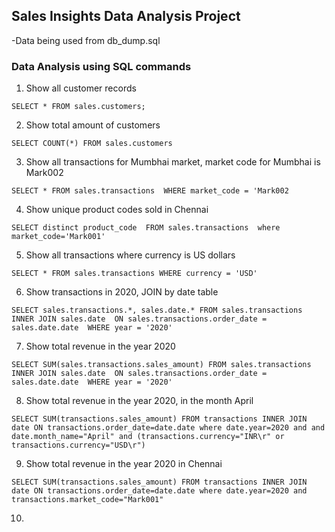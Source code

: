 ## Sales Insights Data Analysis Project 
-Data being used from db_dump.sql 
### Data Analysis using SQL commands 
1. Show all customer records 

`SELECT * FROM sales.customers;`

2. Show total amount of customers

`SELECT COUNT(*) FROM sales.customers`

3. Show all transactions for Mumbhai market, market code for Mumbhai is Mark002

`SELECT * FROM sales.transactions 
WHERE market_code = 'Mark002`

4. Show unique product codes sold in Chennai 

`SELECT distinct product_code 
FROM sales.transactions 
where market_code='Mark001'`

5. Show all transactions where currency is US dollars 

`SELECT * FROM sales.transactions
WHERE currency = 'USD'`

6. Show transactions in 2020, JOIN by date table 

`SELECT sales.transactions.*, sales.date.*
FROM sales.transactions 
INNER JOIN sales.date 
ON sales.transactions.order_date = sales.date.date 
WHERE year = '2020'`

7. Show total revenue in the year 2020

`SELECT SUM(sales.transactions.sales_amount)
FROM sales.transactions 
INNER JOIN sales.date 
ON sales.transactions.order_date = sales.date.date 
WHERE year = '2020'`

8. Show total revenue in the year 2020, in the month April 

`SELECT SUM(transactions.sales_amount) FROM transactions INNER JOIN date ON transactions.order_date=date.date where date.year=2020 and and date.month_name="April" and (transactions.currency="INR\r" or transactions.currency="USD\r")`

9. Show total revenue in the year 2020 in Chennai 

`SELECT SUM(transactions.sales_amount) FROM transactions INNER JOIN date ON transactions.order_date=date.date where date.year=2020 and transactions.market_code="Mark001"`

10. 
